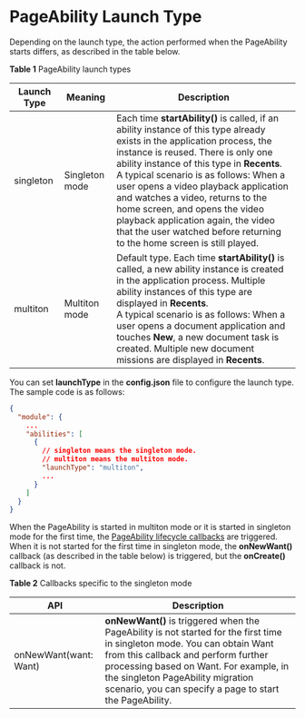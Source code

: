 # PageAbility Launch Type


Depending on the launch type, the action performed when the PageAbility starts differs, as described in the table below.

**Table 1** PageAbility launch types

| Launch Type| Meaning| Description|
| -------- | -------- | -------- |
| singleton | Singleton mode| Each time **startAbility()** is called, if an ability instance of this type already exists in the application process, the instance is reused. There is only one ability instance of this type in **Recents**.<br>A typical scenario is as follows: When a user opens a video playback application and watches a video, returns to the home screen, and opens the video playback application again, the video that the user watched before returning to the home screen is still played.|
| multiton | Multiton mode| Default type. Each time **startAbility()** is called, a new ability instance is created in the application process. Multiple ability instances of this type are displayed in **Recents**.<br>A typical scenario is as follows: When a user opens a document application and touches **New**, a new document task is created. Multiple new document missions are displayed in **Recents**.|


You can set **launchType** in the **config.json** file to configure the launch type. The sample code is as follows:

```json
{
  "module": {
    ...
    "abilities": [
      {
        // singleton means the singleton mode.
        // multiton means the multiton mode.
        "launchType": "multiton",
        ...
      }
    ]
  }
}
```


When the PageAbility is started in multiton mode or it is started in singleton mode for the first time, the [PageAbility lifecycle callbacks](pageability-lifecycle.md#table13118194914476) are triggered. When it is not started for the first time in singleton mode, the **onNewWant()** callback (as described in the table below) is triggered, but the **onCreate()** callback is not.


**Table 2** Callbacks specific to the singleton mode

| API| Description|
| -------- | -------- |
| onNewWant(want: Want) | **onNewWant()** is triggered when the PageAbility is not started for the first time in singleton mode. You can obtain Want from this callback and perform further processing based on Want. For example, in the singleton PageAbility migration scenario, you can specify a page to start the PageAbility.|
